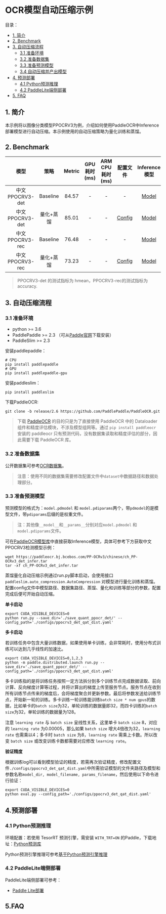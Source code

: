 # OCR模型自动压缩示例

目录：
- [1. 简介](#1简介)
- [2. Benchmark](#2Benchmark)
- [3. 自动压缩流程](#自动压缩流程)
  - [3.1 准备环境](#31-准备准备)
  - [3.2 准备数据集](#32-准备数据集)
  - [3.3 准备预测模型](#33-准备预测模型)
  - [3.4 自动压缩并产出模型](#34-自动压缩并产出模型)
- [4. 预测部署](#4预测部署)
  - [4.1 Python预测推理](#41-Python预测推理)
  - [4.2 PaddleLite端侧部署](#42-PaddleLite端侧部署)
- [5. FAQ](5FAQ)


## 1. 简介
本示例将以图像分类模型PPOCRV3为例，介绍如何使用PaddleOCR中Inference部署模型进行自动压缩。本示例使用的自动压缩策略为量化训练和蒸馏。

## 2. Benchmark
| 模型 | 策略 | Metric | GPU 耗时(ms) | ARM CPU 耗时(ms) | 配置文件 | Inference模型 |
|:------:|:------:|:------:|:------:|:------:|:------:|:------:|
| 中文PPOCRV3-det | Baseline | 84.57 | - | - | - | [Model](https://paddleocr.bj.bcebos.com/PP-OCRv3/chinese/ch_PP-OCRv3_det_infer.tar) |
| 中文PPOCRV3-det | 量化+蒸馏 | 85.01 | - | - | [Config](./configs/ppocrv3_det_qat_dist.yaml) | [Model](https://bj.bcebos.com/v1/paddle-slim-models/act/OCR/PPOCRV3_det_QAT.tar) |
| 中文PPOCRV3-rec | Baseline | 76.48 | - | - | - | [Model](https://paddleocr.bj.bcebos.com/PP-OCRv3/chinese/ch_PP-OCRv3_rec_infer.tar) |
| 中文PPOCRV3-rec | 量化+蒸馏 | 73.23 | - | - | [Config](./configs/ppocrv3_rec_qat_dist.yaml) | [Model](https://bj.bcebos.com/v1/paddle-slim-models/act/OCR/PPOCRV3_rec_QAT.tar) |
> PPOCRV3-det 的测试指标为 hmean，PPOCRV3-rec的测试指标为 accuracy.

## 3. 自动压缩流程

### 3.1 准备环境

- python >= 3.6
- PaddlePaddle >= 2.3 （可从[Paddle官网](https://www.paddlepaddle.org.cn/install/quick?docurl=/documentation/docs/zh/install/pip/linux-pip.html)下载安装）
- PaddleSlim >= 2.3

安装paddlepaddle：
```shell
# CPU
pip install paddlepaddle
# GPU
pip install paddlepaddle-gpu
```

安装paddleslim：
```shell
pip install paddleslim
```

下载PaddleOCR:
```shell
git clone -b release/2.6 https://github.com/PaddlePaddle/PaddleOCR.git
```
> 下载 [PaddleOCR](https://github.com/PaddlePaddle/PaddleOCR.git) 的目的只是为了直接使用 PaddleOCR 中的 Dataloader 组件和精度评估模块，不涉及模型组网等。通过 `pip install paddleocr` 安装的 paddleocr 只有预测代码，没有数据集读取和精度评估的部分，因此需要下载 PaddleOCR 库。

### 3.2 准备数据集
公开数据集可参考[OCR数据集](https://github.com/PaddlePaddle/PaddleOCR/blob/release/2.6/doc/doc_ch/dataset/ocr_datasets.md)。

> 注意：使用不同的数据集需要修改配置文件中`dataset`中数据路径和数据处理部分。

### 3.3 准备预测模型
预测模型的格式为：`model.pdmodel` 和 `model.pdiparams`两个，带`pdmodel`的是模型文件，带`pdiparams`后缀的是权重文件。

> 注：其他像`__model__`和`__params__`分别对应`model.pdmodel` 和 `model.pdiparams`文件。

可在[PaddleOCR模型库](https://github.com/PaddlePaddle/PaddleOCR/blob/release/2.6/doc/doc_ch/models_list.md)中直接获取Inference模型，具体可参考下方获取中文PPOCRV3检测模型示例：

```shell
wget https://paddleocr.bj.bcebos.com/PP-OCRv3/chinese/ch_PP-OCRv3_det_infer.tar
tar -xf ch_PP-OCRv3_det_infer.tar
```

蒸馏量化自动压缩示例通过run.py脚本启动，会使用接口 ```paddleslim.auto_compression.AutoCompression``` 对模型进行量化训练和蒸馏。配置config文件中模型路径、数据集路径、蒸馏、量化和训练等部分的参数，配置完成后便可开始自动压缩。

**单卡启动**

```shell
export CUDA_VISIBLE_DEVICES=0
python run.py --save_dir='./save_quant_ppocr_det/' --config_path='./configs/ppocrv3_det_qat_dist.yaml'
```

**多卡启动**

若训练任务中包含大量训练数据，如果使用单卡训练，会非常耗时，使用分布式训练可以达到几乎线性的加速比。

```shell
export CUDA_VISIBLE_DEVICES=0,1,2,3
python -m paddle.distributed.launch run.py --save_dir='./save_quant_ppocr_det/' --config_path='./configs/ppocrv3_det_qat_dist.yaml'
```
多卡训练指的是将训练任务按照一定方法拆分到多个训练节点完成数据读取、前向计算、反向梯度计算等过程，并将计算出的梯度上传至服务节点。服务节点在收到所有训练节点传来的梯度后，会将梯度聚合并更新参数。最后将参数发送给训练节点，开始新一轮的训练。多卡训练一轮训练能训练```batch size * num gpus```的数据，比如单卡的```batch size```为32，单轮训练的数据量即32，而四卡训练的```batch size```为32，单轮训练的数据量为128。

注意 ```learning rate``` 与 ```batch size``` 呈线性关系，这里单卡 ```batch size``` 8，对应的 ```learning rate``` 为0.00005，那么如果 ```batch size``` 增大4倍改为32，```learning rate``` 也需乘以4；多卡时 ```batch size``` 为8，```learning rate``` 需乘上卡数。所以改变 ```batch size``` 或改变训练卡数都需要对应修改 ```learning rate```。


**验证精度**

根据训练log可以看到模型验证的精度，若需再次验证精度，修改配置文件```./configs/ppocrv3_det_qat_dist.yaml```中所需验证模型的文件夹路径及模型和参数名称```model_dir, model_filename, params_filename```，然后使用以下命令进行验证：

```shell
export CUDA_VISIBLE_DEVICES=0
python eval.py --config_path='./configs/ppocrv3_det_qat_dist.yaml'
```

## 4.预测部署
### 4.1 Python预测推理

环境配置：若使用 TesorRT 预测引擎，需安装 ```WITH_TRT=ON``` 的Paddle，下载地址：[Python预测库](https://paddleinference.paddlepaddle.org.cn/master/user_guides/download_lib.html#python)

Python预测引擎推理可参考[基于Python预测引擎推理](https://github.com/PaddlePaddle/PaddleOCR/blob/9cdab61d909eb595af849db885c257ca8c74cb57/doc/doc_ch/inference_ppocr.md)

### 4.2 PaddleLite端侧部署
PaddleLite端侧部署可参考：
- [Paddle Lite部署](https://github.com/PaddlePaddle/PaddleOCR/tree/9cdab61d909eb595af849db885c257ca8c74cb57/deploy/lite)

## 5.FAQ
